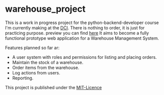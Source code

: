 # warehouse_project
This is a work in progress project for the python-backend-developer course I'm currently making at the [DCI](https://digitalcareerinstitute.org/).
There is nothing to order, it is just for practicing purpose. preview you can find [here](https://dci-student-jordan.github.io/warehouse_project/)
It aims to become a fully functional prototype web application for a Warehouse Management System.

Features planned so far ar:
- A user system with roles and permissions for listing and placing orders.
- Maintain the stock of a warehouse.
- Order items from the warehouse.
- Log actions from users.
- Reporting.

This project is published under the [MIT-Licence](https://github.com/dci-student-jordan/warehouse_project/blob/main/LICENSE.txt)

